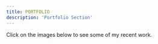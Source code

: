 ```yaml
---
title: PORTFOLIO
description: 'Portfolio Section'
---
```


Click on the images below to see some of my recent work.
